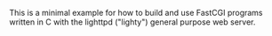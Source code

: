 This is a minimal example for how to build and use FastCGI programs written in C with the lighttpd ("lighty") general purpose web server.

